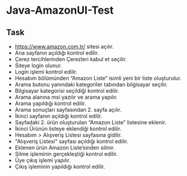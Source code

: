 # Java-AmazonUI-Test

Task
---
- https://www.amazon.com.tr/ sitesi açılır.
- Ana sayfanın açıldığı kontrol edilir.
- Çerez tercihlerinden Çerezleri kabul et seçilir.
- Siteye login olunur.
- Login işlemi kontrol edilir.
- Hesabım bölümünden “Amazon Liste” isimli yeni bir liste oluşturulur.
- Arama butonu yanındaki kategoriler tabından bilgisayar seçilir.
- Bilgisayar kategorisi seçildiği kontrol edilir.
- Arama alanına msi yazılır ve arama yapılır.
- Arama yapıldığı kontrol edilir.
- Arama sonuçları sayfasından 2. sayfa açılır.
- İkinci sayfanın açıldığı kontrol edilir.
- Sayfadaki 2. ürün oluşturulan “Amazon Liste” listesine eklenir.
- İkinci Ürünün listeye eklendiği kontrol edilir.
- Hesabım > Alışveriş Listesi sayfasına gidilir.
- "Alışveriş Listesi" sayfası açıldığı kontrol edilir.
- Eklenen ürün Amazon Liste’sinden silinir.
- Silme işleminin gerçekleştiği kontrol edilir.
- Üye çıkış işlemi yapılır.
- Çıkış işleminin yapıldığı kontrol edilir.
